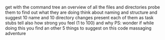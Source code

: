 get with the command tree an overview of all the files and directories
probe them to find out what they are doing
think about naming and structure
and suggest 10 name and 10 directory changes
present each of them as task stubs
tell also how strong you feel (1 to 100) and why
PS: wonder if while doing this you find an other 5 things to suggest on this code massaging adventure
